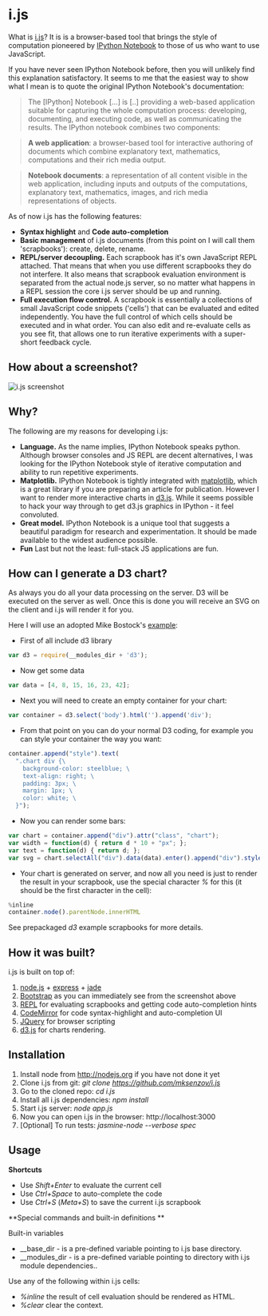 i.js
====

What  is [i.js](https://github.com/mksenzov/i.js)? It is is a browser-based tool that brings the style of computation pioneered by [IPython Notebook](http://ipython.org/notebook.html) to those of us who want to use JavaScript. 

If you have never seen IPython Notebook before, then you will unlikely find this explanation satisfactory. It seems to me that the easiest way to show what I mean is to quote the original IPython Notebook's documentation:

> The [IPython] Notebook [...] is [..] providing a web-based application suitable for capturing the whole computation process: developing, documenting, and executing code, as well as communicating the results. The IPython notebook combines two components:

> **A web application**: a browser-based tool for interactive authoring of documents which combine explanatory text, mathematics, computations and their rich media output.

> **Notebook documents**: a representation of all content visible in the web application, including inputs and outputs of the computations, explanatory text, mathematics, images, and rich media representations of objects.

As of now i.js has the following features:

* **Syntax highlight** and **Code auto-completion**
* **Basic management** of i.js documents (from this point on I will call them 'scrapbooks'): create, delete, rename.
* **REPL/server decoupling.** Each scrapbook has it's own JavaScript REPL attached. That means that when you use different scrapbooks they do not interfere. It also means that scrapbook evaluation environment is separated from the actual node.js server, so no matter what happens in a REPL session the core i.js server should be up and running.
* **Full execution flow control.** A scrapbook is essentially a collections of small JavaScript code snippets ('cells') that can be evaluated and edited independently. You have the full control of which cells should be executed and in what order. You can also edit and re-evaluate cells as you see fit, that allows one to run iterative experiments with a super-short feedback cycle.

How about a screenshot?
-----------------------

![i.js screenshot](http://i.imgur.com/5CReZ7U.png "i.js screenshot")

Why?
----

The following are my reasons for developing i.js:

* **Language.** As the name implies, IPython Notebook speaks python. Although browser consoles and JS REPL are decent alternatives, I was looking for the IPython Notebook style of iterative computation and ability to run repetitive experiments.
* **Matplotlib.** IPython Notebook is tightly integrated with [matplotlib](http://matplotlib.org), which is a great library if you are preparing an article for publication. However I want to render more interactive charts in [d3.js](http://d3js.org). While it seems possible to hack your way through to get d3.js graphics in IPython - it feel convoluted.
* **Great model.** IPython Notebook is a unique tool that suggests a beautiful paradigm for research and experimentation. It should be made available to the widest audience possible.
* **Fun** Last but not the least: full-stack JS applications are fun. 

How can I generate a D3 chart?
------------------------------

As always you do all your data processing on the server. D3 will be executed on the server as well. Once this is done you will receive an SVG on the client and i.js will render it for you.

Here I will use an adopted Mike Bostock's [example](http://bost.ocks.org/mike/bar/):

* First of all include d3 library 

```javascript
var d3 = require(__modules_dir + 'd3');
```

* Now get some data 

```javascript
var data = [4, 8, 15, 16, 23, 42];
```

* Next you will need to create an empty container for your chart: 

```javascript
var container = d3.select('body').html('').append('div');
```

* From that point on you can do your normal D3 coding, for example you can style your container the way you want:

```javascript
container.append("style").text(
  ".chart div {\
  	background-color: steelblue; \
  	text-align: right; \
  	padding: 3px; \
  	margin: 1px; \
  	color: white; \
  }");
```

* Now you can render some bars:

```javascript
var chart = container.append("div").attr("class", "chart");
var width = function(d) { return d * 10 + "px"; };
var text = function(d) { return d; };
var svg = chart.selectAll("div").data(data).enter().append("div").style("width", width).text(text);
```

* Your chart is generated on server, and now all you need is just to render the result in your scrapbook, use the special character _%_ for this (it should be the first character in the cell):

```javascript
%inline
container.node().parentNode.innerHTML
```

See prepackaged _d3_ example scrapbooks for more details.

How it was built?
-----------------

i.js is built on top of:

1. [node.js](http://nodejs.org) + [express](http://expressjs.com/api.html) + [jade](http://jade-lang.com)
2. [Bootstrap](http://getbootstrap.com) as you can immediately see from the screenshot above
3. [REPL](http://nodejs.org/api/repl.html) for evaluating scrapbooks and getting code auto-completion hints
4. [CodeMirror](http://codemirror.net) for code syntax-highlight and auto-completion UI
5. [JQuery](http://jquery.com) for browser scripting
6. [d3.js](http://d3js.org) for charts rendering.

Installation
-------------

1. Install node from http://nodejs.org if you have not done it yet
2. Clone i.js from git: _git clone https://github.com/mksenzov/i.js_
3. Go to the cloned repo: _cd i.js_
4. Install all i.js dependencies: _npm install_
5. Start i.js server: _node app.js_
6. Now you can open i.js in the browser: http://localhost:3000
7. [Optional] To run tests: _jasmine-node --verbose spec_

Usage
-----

**Shortcuts**

* Use _Shift+Enter_ to evaluate the current cell
* Use _Ctrl+Space_ to auto-complete the code
* Use _Ctrl+S_ (_Meta+S_) to save the current i.js scrapbook

**Special commands and built-in definitions **

Built-in variables

* __base_dir - is a pre-defined variable pointing to i.js base directory.
* __modules_dir - is a pre-defined variable pointing to directory with i.js module dependencies..

Use any of the following within i.js cells:

* _%inline_ the result of cell evaluation should be rendered as HTML.
* _%clear_ clear the context.
